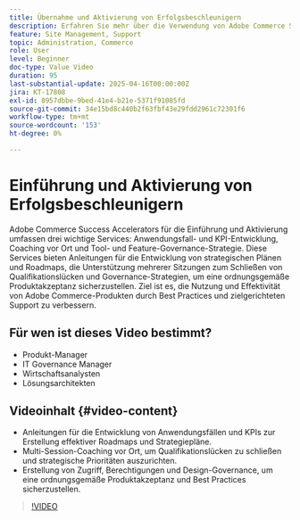 ```yaml
---
title: Übernahme und Aktivierung von Erfolgsbeschleunigern
description: Erfahren Sie mehr über die Verwendung von Adobe Commerce Success Accelerator und die Unterstützung für strategische Entwicklung, Kompetenzverbesserung und Governance.
feature: Site Management, Support
topic: Administration, Commerce
role: User
level: Beginner
doc-type: Value Video
duration: 95
last-substantial-update: 2025-04-16T00:00:00Z
jira: KT-17808
exl-id: 8957dbbe-9bed-41e4-b21e-5371f91085fd
source-git-commit: 34e15bd8c440b2f63fbf43e29fdd2961c72301f6
workflow-type: tm+mt
source-wordcount: '153'
ht-degree: 0%

---
```


# Einführung und Aktivierung von Erfolgsbeschleunigern

Adobe Commerce Success Accelerators für die Einführung und Aktivierung umfassen drei wichtige Services: Anwendungsfall- und KPI-Entwicklung, Coaching vor Ort und Tool- und Feature-Governance-Strategie. Diese Services bieten Anleitungen für die Entwicklung von strategischen Plänen und Roadmaps, die Unterstützung mehrerer Sitzungen zum Schließen von Qualifikationslücken und Governance-Strategien, um eine ordnungsgemäße Produktakzeptanz sicherzustellen. Ziel ist es, die Nutzung und Effektivität von Adobe Commerce-Produkten durch Best Practices und zielgerichteten Support zu verbessern.

## Für wen ist dieses Video bestimmt?

* Produkt-Manager
* IT Governance Manager
* Wirtschaftsanalysten
* Lösungsarchitekten

## Videoinhalt {#video-content}

* Anleitungen für die Entwicklung von Anwendungsfällen und KPIs zur Erstellung effektiver Roadmaps und Strategiepläne.
* Multi-Session-Coaching vor Ort, um Qualifikationslücken zu schließen und strategische Prioritäten auszurichten.
* Erstellung von Zugriff, Berechtigungen und Design-Governance, um eine ordnungsgemäße Produktakzeptanz und Best Practices sicherzustellen.

>[!VIDEO](https://video.tv.adobe.com/v/3463087/?learn=on&enablevpops&captions=ger)
